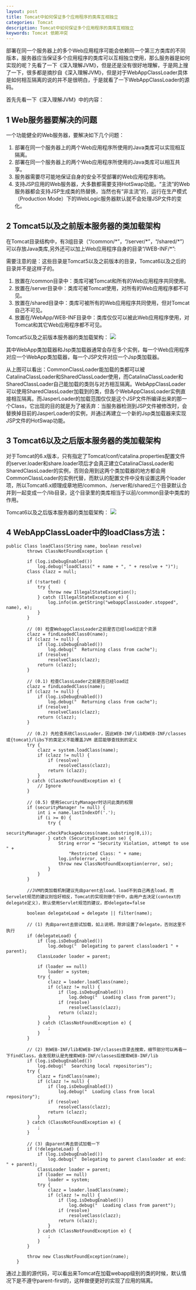 ```yaml
---
layout: post
title: Tomcat中如何保证多个应用程序的类库互相独立
categories: Tomcat 
description: Tomcat中如何保证多个应用程序的类库互相独立
keywords: Tomcat 依赖冲突
---
```


部署在同一个服务器上的多个Web应用程序可能会依赖同一个第三方类库的不同版本，服务器应当保证多个应用程序的类库可以互相独立使用，那么服务器是如何实现的呢？先看了一下《深入理解JVM》，但是还是没有很好地理解，于是网上搜了一下，很多都是摘抄自《深入理解JVM》，但是对于WebAppClassLoader具体是如何相互隔离的说的并不是很明白，于是就看了一下WebAppClassLoader的源码。

首先先看一下《深入理解JVM》中的内容：

## 1 Web服务器要解决的问题

一个功能健全的Web服务器，要解决如下几个问题：

1. 部署在同一个服务器上的两个Web应用程序所使用的Java类库可以实现相互隔离。
2. 部署在同一个服务器上的两个Web应用程序所使用的Java类库可以相互共享。
3. 服务器需要尽可能地保证自身的安全不受部署的Web应用程序影响。
4. 支持JSP应用的Web服务器，大多数都需要支持HotSwap功能。“主流”的Web服务器都会支持JSP生成类的热替换，当然也有“非主流”的，运行在生产模式（Production Mode）下的WebLogic服务器默认就不会处理JSP文件的变化。

## 2 Tomcat5以及之前版本服务器的类加载架构

  在Tomcat目录结构中，有3组目录（“/common/\*”，“/server/\*”，“/shared/\*”）可以存放Java类库,另外还可以加上Web应用程序自身的目录“/WEB-INF/\*”:

需要注意的是：这些目录是Tomcat5以及之前版本的目录，Tomcat6以及之后的目录并不是这样子的。

1. 放置在/common目录中：类库可被Tomcat和所有的Web应用程序共同使用。
2. 放置在/server目录中：类库可被Tomcat使用，对所有的Web应用程序都不可见。
3. 放置在/shared目录中：类库可被所有的Web应用程序共同使用，但对Tomcat自己不可见。
4. 放置在/WebApp/WEB-INF目录中：类库仅仅可以被此Web应用程序使用，对Tomcat和其它Web应用程序都不可见。

Tomcat5以及之前版本服务器的类加载架构：
![](http://i.imgur.com/yQSWBlh.jpg)

其中WebApp类加载器和Jsp类加载器通常会存在多个实例，每一个Web应用程序对应一个WebApp类加载器，每一个JSP文件对应一个Jsp类加载器。

从上图可以看出：CommonClassLoader能加载的类都可以被CatalinaClassLoader和SharedClassLoader使用，而CatalinaClassLoader和SharedClassLoader自己能加载的类则与对方相互隔离。WebAppClassLoader可以使用SharedClassLoader加载到的类，但各个WebAppClassLoader实例直接相互隔离。而JasperLoader的加载范围仅仅是这个JSP文件所编译出来的那一个Class，它出现的目的就是为了被丢弃：当服务器检测到JSP文件被修改时，会替换掉目前的JasperLoader的实例，并通过再建立一个新的Jsp类加载器来实现JSP文件的HotSwap功能。

## 3 Tomcat6以及之后版本服务器的类加载架构

对于Tomcat的6.x版本，只有指定了Tomcat/conf/catalina.properties配置文件的server.loader和share.loader项后才会真正建立CatalinaClassLoader和SharedClassLoader的实例，否则会用到这两个类加载器的地方都会用CommonClassLoader的实例代替，而默认的配置文件中没有设置这两个loader项，所以Tomcat6.x顺理成章地把/common、/server和/shared三个目录默认合并到一起变成一个/lib目录，这个目录里的类库相当于以前/common目录中类库的作用。

Tomcat6以及之后版本服务器的类加载架构：
![](http://i.imgur.com/crujN4R.jpg)

## 4 WebAppClassLoader中的loadClass方法：

```
public Class loadClass(String name, boolean resolve)
		throws ClassNotFoundException {

		if (log.isDebugEnabled())
			log.debug("loadClass(" + name + ", " + resolve + ")");
		Class clazz = null;

		if (!started) {
			try {
				throw new IllegalStateException();
			} catch (IllegalStateException e) {
				log.info(sm.getString("webappClassLoader.stopped", name), e);
			}
		}

		// (0) 检查WebappClassLoader之前是否已经load过这个资源
		clazz = findLoadedClass0(name);
		if (clazz != null) {
			if (log.isDebugEnabled())
				log.debug("  Returning class from cache");
			if (resolve)
				resolveClass(clazz);
			return (clazz);
		}

		// (0.1) 检查ClassLoader之前是否已经load过
		clazz = findLoadedClass(name);
		if (clazz != null) {
			if (log.isDebugEnabled())
				log.debug("  Returning class from cache");
			if (resolve)
				resolveClass(clazz);
			return (clazz);
		}

		// (0.2) 先检查系统ClassLoader，因此WEB-INF/lib和WEB-INF/classes或{tomcat}/libs下的类定义不能覆盖JVM 底层能够查找到的定义
		try {
			clazz = system.loadClass(name);
			if (clazz != null) {
				if (resolve)
					resolveClass(clazz);
				return (clazz);
			}
		} catch (ClassNotFoundException e) {
			// Ignore
		}

		// (0.5) 使用SecurityManager时访问此类的权限
		if (securityManager != null) {
			int i = name.lastIndexOf('.');
			if (i >= 0) {
				try {
					securityManager.checkPackageAccess(name.substring(0,i));
				} catch (SecurityException se) {
					String error = "Security Violation, attempt to use " +
						"Restricted Class: " + name;
					log.info(error, se);
					throw new ClassNotFoundException(error, se);
				}
			}
		}

		//JVM的类加载机制建议先由parent去load，load不到自己再去load，而Servelet规范的建议则恰好相反，Tomcat的实现则做个折中，由用户去决定(context的 delegate定义)，默认使用Servlet规范的建议，即delegate=false

		boolean delegateLoad = delegate || filter(name);

		// (1) 先由parent去尝试加载，如上说明，除非设置了delegate，否则这里不执行
		if (delegateLoad) {
			if (log.isDebugEnabled())
				log.debug("  Delegating to parent classloader1 " + parent);
			ClassLoader loader = parent;
			
			if (loader == null)
				loader = system;
			try {
				clazz = loader.loadClass(name);
				if (clazz != null) {
					if (log.isDebugEnabled())
						log.debug("  Loading class from parent");
					if (resolve)
						resolveClass(clazz);
					return (clazz);
				}
			} catch (ClassNotFoundException e) {
				;
			}
		}

		// (2) 到WEB-INF/lib和WEB-INF/classes目录去搜索，细节部分可以再看一下findClass，会发现默认是先搜索WEB-INF/classes后搜索WEB-INF/lib
		if (log.isDebugEnabled())
			log.debug("  Searching local repositories");
		try {
			clazz = findClass(name);
			if (clazz != null) {
				if (log.isDebugEnabled())
					log.debug("  Loading class from local repository");
				if (resolve)
					resolveClass(clazz);
				return (clazz);
			}
		} catch (ClassNotFoundException e) {
			;
		}

		// (3) 由parent再去尝试加载一下
		if (!delegateLoad) {
			if (log.isDebugEnabled())
				log.debug("  Delegating to parent classloader at end: " + parent);
			ClassLoader loader = parent;
			if (loader == null)
				loader = system;
			try {
				clazz = loader.loadClass(name);
				if (clazz != null) {
					if (log.isDebugEnabled())
						log.debug("  Loading class from parent");
					if (resolve)
						resolveClass(clazz);
					return (clazz);
				}
			} catch (ClassNotFoundException e) {
				;
			}
		}

		throw new ClassNotFoundException(name);
	}
```

通过上面的源代码，可以看出来Tomcat在加载webapp级别的类的时候，默认情况下是不遵守parent-first的，这样做便更好的实现了应用的隔离。



